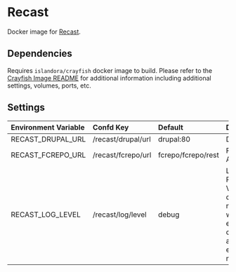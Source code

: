 # Recast

Docker image for [Recast].

## Dependencies

Requires `islandora/crayfish` docker image to build. Please refer to the
[Crayfish Image README](../crayfish/README.md) for additional information including
additional settings, volumes, ports, etc.

## Settings

| Environment Variable | Confd Key           | Default            | Description                                                                                       |
| :------------------- | :----------------- | :----------------- | :------------------------------------------------------------------------------------------------ |
| RECAST_DRUPAL_URL    | /recast/drupal/url | drupal:80          | Drupal URL                                                                                        |
| RECAST_FCREPO_URL    | /recast/fcrepo/url | fcrepo/fcrepo/rest | Fcrepo Rest API URL                                                                               |
| RECAST_LOG_LEVEL     | /recast/log/level  | debug              | Log level. Possible Values: debug, info, notice, warning, error, critical, alert, emergency, none |

[Recast]: https://github.com/Islandora/Crayfish/tree/main/Recast
